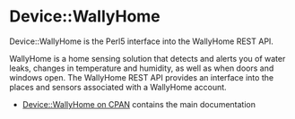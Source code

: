 Device::WallyHome
===
Device::WallyHome is the Perl5 interface into the WallyHome REST API.

WallyHome is a home sensing solution that detects and alerts you of water leaks,
changes in temperature and humidity, as well as when doors and windows open.
The WallyHome REST API provides an interface into the places and sensors
associated with a WallyHome account.

  * [Device::WallyHome on CPAN](https://metacpan.org/pod/Device/WallyHome) contains the main documentation